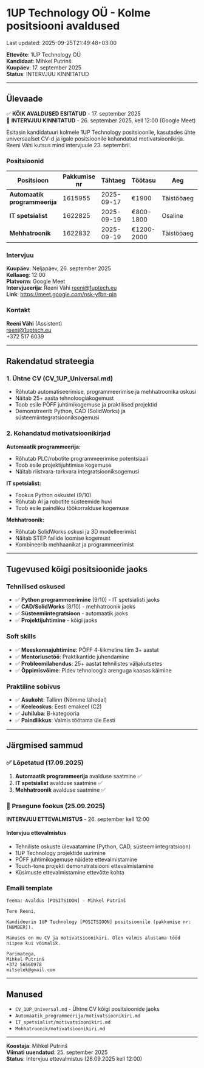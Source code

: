 # 1UP Technology OÜ - Kolme positsiooni avaldused

Last updated: 2025-09-25T21:49:48+03:00

**Ettevõte**: 1UP Technology OÜ  
**Kandidaat**: Mihkel Putrinš  
**Kuupäev**: 17. september 2025  
**Status**: INTERVJUU KINNITATUD

---

## Ülevaade

✅ **KÕIK AVALDUSED ESITATUD** - 17. september 2025  
🎯 **INTERVJUU KINNITATUD** - 26. september 2025, kell 12:00 (Google Meet)

Esitasin kandidatuuri kolmele 1UP Technology positsioonile, kasutades ühte universaalset CV-d ja igale positsioonile kohandatud motivatsioonikirja. Reeni Vähi kutsus mind intervjuule 23. septembril.

### Positsioonid

| Positsioon                    | Pakkumise nr | Tähtaeg                | Töötasu    | Aeg        | Asukoht           | Status        |
| ----------------------------- | ------------ | ---------------------- | ---------- | ---------- | ----------------- | ------------- |
| **Automaatik programmeerija** | 1615955      | 2025-09-17             | €1900      | Täistööaeg | Üle Eesti         | ✅ ESITATUD   |
| **IT spetsialist**            | 1622825      | 2025-09-19             | €800-1800  | Osaline    | Tallinn + kaugtöö | ✅ ESITATUD   |
| **Mehhatroonik**              | 1622832      | 2025-09-19             | €1200-2000 | Täistööaeg | Tallinn + kaugtöö | ✅ ESITATUD   |

### Intervjuu

**Kuupäev**: Neljapäev, 26. september 2025  
**Kellaaeg**: 12:00  
**Platvorm**: Google Meet  
**Intervjueerija**: Reeni Vähi <reeni@1uptech.eu>  
**Link**: <https://meet.google.com/nsk-yfbn-pin>

### Kontakt

**Reeni Vähi** (Assistent)  
<reeni@1uptech.eu>  
+372 517 6039

---

## Rakendatud strateegia

### 1. Ühtne CV (CV_1UP_Universal.md)

- Rõhutab automatiseerimise, programmeerimise ja mehhatroonika oskusi
- Näitab 25+ aasta tehnoloogiakogemust
- Toob esile PÖFF juhtimikogemuse ja praktilised projektid
- Demonstreerib Python, CAD (SolidWorks) ja süsteemiintegratsiooniksogemusi

### 2. Kohandatud motivatsioonikirjad

**Automaatik programmeerija:**

- Rõhutab PLC/robotite programmeerimise potentsiaali
- Toob esile projektijuhtimise kogemuse
- Näitab riistvara-tarkvara integratsiooniksogemusi

**IT spetsialist:**

- Fookus Python oskustel (9/10)
- Rõhutab AI ja robotite süsteemide huvi
- Toob esile paindliku töökorralduse kogemuse

**Mehhatroonik:**

- Rõhutab SolidWorks oskusi ja 3D modelleerimist
- Näitab STEP failide loomise kogemust
- Kombineerib mehhaanikat ja programmeerimist

---

## Tugevused kõigi positsioonide jaoks

### Tehnilised oskused

- ✅ **Python programmeerimine** (9/10) - IT spetsialisti jaoks
- ✅ **CAD/SolidWorks** (8/10) - mehhatroonik jaoks
- ✅ **Süsteemiintegratsioon** - automaatik jaoks
- ✅ **Projektijuhtimine** - kõigi jaoks

### Soft skills

- ✅ **Meeskonnajuhtimine**: PÖFF 4-liikmeline tiim 3+ aastat
- ✅ **Mentorlusetöö**: Praktikantide juhendamine
- ✅ **Probleemilahendus**: 25+ aastat tehnilistes väljakutsetes
- ✅ **Õppimisvõime**: Pidev tehnoloogia arenguga kaasas käimine

### Praktiline sobivus

- ✅ **Asukoht**: Tallinn (Nõmme lähedal)
- ✅ **Keeleoskus**: Eesti emakeel (C2)
- ✅ **Juhiluba**: B-kategooria
- ✅ **Paindlikkus**: Valmis töötama üle Eesti

---

## Järgmised sammud

### ✅ Lõpetatud (17.09.2025)

1. **Automaatik programmeerija** avalduse saatmine ✅
1. **IT spetsialist** avalduse saatmine ✅  
1. **Mehhatroonik** avalduse saatmine ✅

### 🎯 Praegune fookus (25.09.2025)

**INTERVJUU ETTEVALMISTUS** - 26. september kell 12:00

#### Intervjuu ettevalmistus

- Tehniliste oskuste ülevaatamine (Python, CAD, süsteemiintegratsioon)
- 1UP Technology projektide uurimine
- PÖFF juhtimikogemuse näidete ettevalmistamine
- Touch-tone projekti demonstratsiooni ettevalmistamine
- Küsimuste ettevalmistamine ettevõtte kohta

### Emaili template

```text
Teema: Avaldus [POSITSIOON] - Mihkel Putrinš

Tere Reeni,

Kandideerin 1UP Technology [POSITSIOON] positsioonile (pakkumise nr: [NUMBER]).

Manuses on mu CV ja motivatsioonikiri. Olen valmis alustama tööd niipea kui võimalik.

Parimatega,
Mihkel Putrinš
+372 56560978
mitselek@gmail.com
```

---

## Manused

- `CV_1UP_Universal.md` - Ühtne CV kõigi positsioonide jaoks
- `Automaatik_programmeerija/motivatsioonikiri.md`
- `IT_spetsialist/motivatsioonikiri.md`
- `Mehhatroonik/motivatsioonikiri.md`

---

**Koostaja**: Mihkel Putrinš  
**Viimati uuendatud**: 25. september 2025  
**Status**: Intervjuu ettevalmistus (26.09.2025 kell 12:00)
